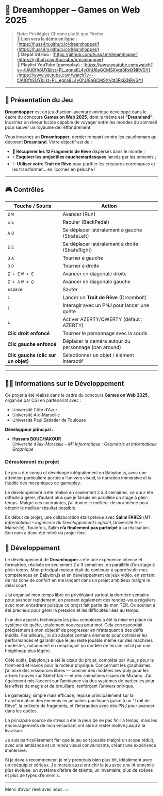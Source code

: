 # 🌙 Dreamhopper – Games on Web 2025

> Note: Privilégiez Chrome plutôt que Firefox  
> 🔗 **Lien vers la démo en ligne** : [https://huss4m.github.io/dreamhopper/](https://huss4m.github.io/dreamhopper/)  
> 📂 **Dépôt GitHub** : [https://github.com/huss4m/dreamhopper](https://github.com/huss4m/dreamhopper)  
> 🎥 **Playlist YouTube (gameplay)** : [https://www.youtube.com/watch?v=-fJAIOfh8UY&list=PL_egna8L4yOhU8aGCMSXVqt3RxjXNRVGY](https://www.youtube.com/watch?v=-fJAIOfh8UY&list=PL_egna8L4yOhU8aGCMSXVqt3RxjXNRVGY)


---

## 🧠 Présentation du Jeu

**Dreamhopper** est un jeu d'action-aventure onirique développé dans le cadre du concours **Games on Web 2025**, dont le thème est **"Dreamland"**. Incarnez un rêveur lucide capable de voyager entre les mondes du sommeil pour sauver un royaume de l’effondrement.

Vous incarnez un **Dreamhopper**, dernier rempart contre les cauchemars qui dévorent **Dreamland**. Votre objectif est de :

- 🌟 **Récupérer les 12 Fragments de Rêve** dispersés dans le monde ;
- ⚡ **Esquiver les projectiles cauchemardesques** lancés par les ennemis ;
- ✨ **Utiliser votre Trait de Rêve** pour purifier les créatures corrompues et les transformer… en licornes en peluche !

---

## 🎮 Contrôles

| Touche / Souris           | Action                                                       |
|--------------------------|--------------------------------------------------------------|
| `Z`      `W`                | Avancer (Run)                                                |
| `S`       `S`               | Reculer (BackPedal)                                          |
| `A`      `Q`               | Se déplacer latéralement à gauche (StrafeLeft)               |
| `E`      `E`                | Se déplacer latéralement à droite (StrafeRight)              |
| `Q`      `A`                | Tourner à gauche                                             |
| `D`     `D`                 | Tourner à droite                                             |
| `Z + E`   `W + E`               | Avancer en diagonale droite                                  |
| `Z + A`     `W + Q`             | Avancer en diagonale gauche                                  |
| `Espace`                 | Sauter                                                      |
| `1`                      | Lancer un **Trait de Rêve** (Dreambolt)                      |
| `T`                      | Interagir avec un PNJ pour lancer une quête                  |
| `L`                      | Activer AZERTY/QWERTY (défaut : AZERTY)                 |
| **Clic droit enfoncé**   | Tourner le personnage avec la souris                         |
| **Clic gauche enfoncé**  | Déplacer la caméra autour du personnage (pan around)         |
| **Clic gauche (clic sur un objet)** | Sélectionner un objet / élément interactif           |



---

## 👨‍💻 Informations sur le Développement

Ce projet a été réalisé dans le cadre du concours **Games on Web 2025**, organisé par CGI en partenariat avec :

- Université Côte d'Azur  
- Université Aix-Marseille  
- Université Paul Sabatier de Toulouse  

**Développeur principal :**  
- **Hussam BOUCHAKOUR**  
  *Université d'Aix-Marseille – M1 Informatique : Géométrie et Informatique Graphique*

### Déroulement du projet

Le jeu a été conçu et développé intégralement en Babylon.js, avec une attention particulière portée à l’univers visuel, la narration immersive et la fluidité des mécaniques de gameplay.

Le développement a été réalisé en seulement 2 à 3 semaines, ce qui a été difficile à gérer, d’autant plus que je faisais en parallèle un stage à plein temps. Malgré ces contraintes, j’ai donné le meilleur de moi-même pour obtenir le meilleur résultat possible.

En début de projet, une collaboration était prévue avec **Salim FARES** (*M1 Informatique – Ingénierie du Développement Logiciel*, Université Aix-Marseille). Toutefois, Salim **n’a finalement pas participé** à sa réalisation. Son nom a donc été retiré du projet final.

## 🔧 Développement

Le développement de **Dreamhopper** a été une expérience intense et formatrice, réalisée en seulement 2 à 3 semaines, en parallèle d’un stage à plein temps. Mon principal moteur était de continuer à approfondir mes compétences en Babylon.js et en développement de jeux vidéo, en sortant de ma zone de confort en me lançant dans un projet ambitieux malgré le délai court.

J’ai organisé mon temps libre en privilégiant surtout la dernière semaine pour avancer rapidement, en prenant également des rendez-vous réguliers avec mon encadrant puisque ce projet fait partie de mon TER. Ce soutien a été précieux pour gérer la pression et les difficultés liées au temps.

L’un des aspects techniques les plus complexes a été la mise en place du système de quête, totalement nouveau pour moi. Cela correspondait précisément à mon objectif de progresser en m’attaquant à des défis inédits. Par ailleurs, j’ai dû adapter certains éléments pour optimiser les performances et garantir que le jeu reste jouable même sur des machines modestes, notamment en remplaçant un modèle de terrain initial par une heightmap plus légère.

Côté outils, Babylon.js a été le cœur du projet, complété par Vue.js pour le front-end et Havok pour le moteur physique. Concernant les graphismes, j’ai mixé des ressources libres — comme des modèles low poly pour les arbres trouvés sur Sketchfab — et des animations issues de Mixamo. J’ai également mis l’accent sur l’ambiance via des systèmes de particules pour les effets de magie et de brouillard, renforçant l’univers onirique.

Le gameplay, simple mais efficace, repose principalement sur la transformation des ennemis en peluches pacifiques grâce à un "Trait de Rêve", la collecte de fragments, et l’interaction avec des PNJ pour avancer dans les quêtes.

La principale source de stress a été la peur de ne pas finir à temps, mais les encouragements de mon encadrant ont aidé à rester motivé jusqu’à la livraison.

Je suis particulièrement fier que le jeu soit jouable malgré un scope réduit, avec une ambiance et un rendu visuel convaincants, créant une expérience immersive.

Si je devais recommencer, je m’y prendrais bien plus tôt, idéalement avec un coéquipier sérieux. J’aimerais aussi enrichir le jeu avec une IA ennemie plus évoluée, un système d’arbre de talents, un inventaire, plus de scènes et plus de types d’ennemis.




---

Merci d’avoir rêvé avec nous. 💤



